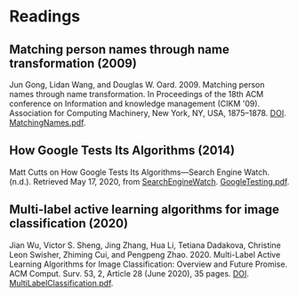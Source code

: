 # Readings

## Matching person names through name transformation (2009)

Jun Gong, Lidan Wang, and Douglas W. Oard. 2009. Matching person names through name transformation. In Proceedings of the 18th ACM conference on Information and knowledge management (CIKM '09). Association for Computing Machinery, New York, NY, USA, 1875–1878. [DOI](https://doi.org/10.1145/1645953.1646253). [MatchingNames.pdf](MatchingNames.pdf).

## How Google Tests Its Algorithms (2014)

Matt Cutts on How Google Tests Its Algorithms—Search Engine Watch. (n.d.). Retrieved May 17, 2020, from [SearchEngineWatch](https://www.searchenginewatch.com/2014/04/03/matt-cutts-on-how-google-tests-its-algorithms/). [GoogleTesting.pdf](GoogleTesting.pdf).

## Multi-label active learning algorithms for image classification (2020)

Jian Wu, Victor S. Sheng, Jing Zhang, Hua Li, Tetiana Dadakova, Christine Leon Swisher, Zhiming Cui, and Pengpeng Zhao. 2020. Multi-Label Active Learning Algorithms for Image Classification: Overview and Future Promise. ACM Comput. Surv. 53, 2, Article 28 (June 2020), 35 pages. [DOI](https://doi.org/10.1145/3379504). [MultiLabelClassification.pdf](MultiLabelClassification.pdf).
